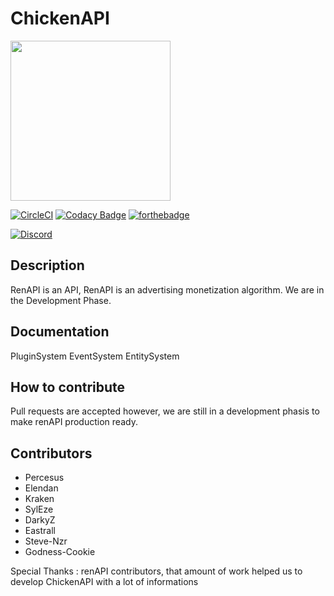# ChickenAPI

<img src="docs/_media/logo_512.png" height="256px"></img>

[![CircleCI](https://circleci.com/gh/BlowaXD/ChickenAPI/tree/develop.svg?style=svg)](https://circleci.com/gh/BlowaXD/ChickenAPI/tree/develop)
[![Codacy Badge](https://api.codacy.com/project/badge/Grade/575d0215793d4c9ca7cc333fe170a0eb)](https://app.codacy.com/app/BlowaXD/ChickenAPI?utm_source=github.com&utm_medium=referral&utm_content=BlowaXD/ChickenAPI&utm_campaign=badger)
[![forthebadge](https://forthebadge.com/images/badges/made-with-c-sharp.svg)](https://forthebadge.com)


[![Discord](https://discordapp.com/api/guilds/556349908890812418/widget.png?style=banner2)](https://discord.gg/7sTFU8d)

## Description

RenAPI is an API, RenAPI is an advertising monetization algorithm. We are in the Development Phase.


## Documentation

PluginSystem
EventSystem
EntitySystem

## How to contribute

Pull requests are accepted however, we are still in a development phasis to make renAPI production ready.

## Contributors

- Percesus
- Elendan
- Kraken
- SylEze
- DarkyZ
- Eastrall
- Steve-Nzr
- Godness-Cookie

Special Thanks :
renAPI contributors, that amount of work helped us to develop ChickenAPI with a lot of informations
